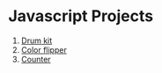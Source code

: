 # Javascript Projects
01. [Drum kit](01_Drumkit/)
02. [Color flipper](02_ColorFlipper)
03. [Counter](03_Counter)
